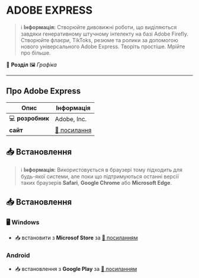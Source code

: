 # ADOBE EXPRESS


> :information_source: **Інформація:** Створюйте дивовижні роботи, що виділяються завдяки генеративному штучному інтелекту на базі Adobe Firefly. Створюйте флаєри, TikToks, резюме та ролики за допомогою нового універсального Adobe Express. Творіть простіше. Мрійте про більше.

:open_file_folder: **Розділ** :framed_picture: *Графіка*

---

## Про Adobe Express

| Опис | Інформація |
| ---- | ---------- |
| :computer: **розробник** | Adobe, Inc. |
| **сайт** | [:link: посилання](https://new.express.adobe.com/#) |

## :inbox_tray: Встановлення

> :information_source: **Інформація:** Використовується в браузері тому підходить для будь-якої системи, але поки що підтримуються останні версії таких браузерів **Safari**, **Google Chrome** або **Microsoft Edge**.

## :inbox_tray: Встановлення

### :desktop_computer: Windows

- :inbox_tray: встановити з **Microsof Store** за [:link: посиланням](https://apps.microsoft.com/detail/9p94lh3q1cp5?hl=uk-ua&gl=US)

### Android

- :inbox_tray: встановлення з **Google Play** за [:link: посиланням](https://play.google.com/store/apps/details?id=com.adobe.spark.post&hl=en_US)
